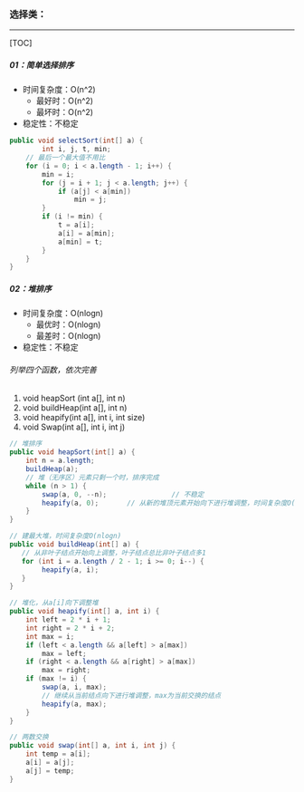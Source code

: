 ### 选择类：

------

[TOC]

##### 01：简单选择排序

- 时间复杂度：O(n^2)
  - 最好时：O(n^2)
  - 最坏时：O(n^2)
- 稳定性：不稳定

```java
public void selectSort(int[] a) {
		int i, j, t, min;
    // 最后一个最大值不用比
    for (i = 0; i < a.length - 1; i++) {
        min = i;
        for (j = i + 1; j < a.length; j++) {
            if (a[j] < a[min])
                min = j;
        }
        if (i != min) {
            t = a[i];
            a[i] = a[min];
            a[min] = t;
        }
    }
}
```

##### 02：堆排序

- 时间复杂度：O(nlogn)
  - 最优时：O(nlogn)
  - 最差时：O(nlogn)
- 稳定性：不稳定

###### 列举四个函数，依次完善

1. void heapSort (int a[], int n)  
2. void buildHeap(int a[], int n)  
3. void heapify(int a[], int i, int size) 
4. void Swap(int a[], int i, int j)

```java
// 堆排序
public void heapSort(int[] a) {
    int n = a.length;
    buildHeap(a);
    // 堆（无序区）元素只剩一个时，排序完成
    while (n > 1) {
        swap(a, 0, --n);				// 不稳定
        heapify(a, 0);       // 从新的堆顶元素开始向下进行堆调整，时间复杂度O(logn)
    }
}

// 建最大堆，时间复杂度O(nlogn)
public void buildHeap(int[] a) {
   // 从非叶子结点开始向上调整，叶子结点总比非叶子结点多1
   for (int i = a.length / 2 - 1; i >= 0; i--) {
     	heapify(a, i);
   }
}

// 堆化，从a[i]向下调整堆
public void heapify(int[] a, int i) {
    int left = 2 * i + 1;        
    int right = 2 * i + 2;        
    int max = i;                
    if (left < a.length && a[left] > a[max])
        max = left;
    if (right < a.length && a[right] > a[max]) 
        max = right;
    if (max != i) {
        swap(a, i, max);
      	// 继续从当前结点向下进行堆调整，max为当前交换的结点
        heapify(a, max);   
    }
}

// 两数交换
public void swap(int[] a, int i, int j) {
    int temp = a[i];
    a[i] = a[j];
    a[j] = temp;
}
```


